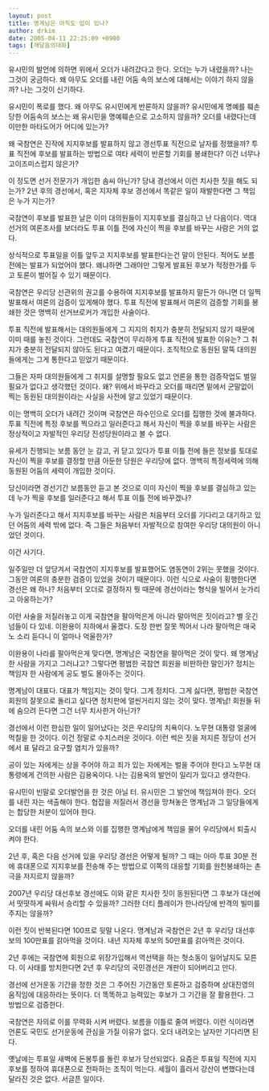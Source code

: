 ```yaml
---
layout: post
title: 명계남은 아직도 입이 있나?
author: drkim
date: 2005-04-11 22:25:09 +0900
tags: [깨달음의대화]
---
```

유시민의 발언에 의하면 위에서 오더가 내려갔다고 한다. 오더는 누가 내렸을까? 나는 그것이 궁금하다. 왜 아무도 오더를 내린 어둠 속의 보스에 대해서는 이야기 하지 않을까? 나는 그것이 신기하다.
  

  
유시민이 폭로를 했다. 왜 아무도 유시민에게 반론하지 않을까? 유시민에게 명예를 훼손당한 어둠속의 보스는 왜 유시민을 명예훼손으로 고소하지 않을까? 오더를 내렸다는데 이만한 마타도어가 어디에 있는가?
  

  
왜 국참연은 진작에 지지후보를 발표하지 않고 경선투표 직전으로 날자를 정했을까? 투표 직전에 후보를 발표하는 방법으로 여타 세력이 반론할 기회를 봉쇄한다? 이건 너무나 고이즈미스럽지 않은가?
  

  
이 정도면 선거 전문가가 개입한 솜씨 아닌가? 당내 경선에서 이런 치사한 짓을 해도 되는가? 2년 후의 경선에서, 혹은 지자체 후보 경선에서 똑같은 일이 재발한다면 그 책임은 누가 지는가?
  

  
국참연이 후보를 발표한 날은 이미 대의원들이 지지후보를 결심하고 난 다음이다. 역대 선거의 여론조사를 보더라도 투표 이틀 전에 자신이 찍을 후보를 바꾸는 사람은 거의 없다.
  

  
상식적으로 투표일을 이틀 앞두고 지지후보를 발표한다는건 말이 안된다. 적어도 보름 전에는 발표가 되었어야 했다. 왜냐하면 그래야만 그렇게 발표된 후보가 적정한가를 두고 토론이 벌어질 수 있기 때문이다.
  

  
국참연은 우리당 선관위의 권고를 수용하여 지지후보를 발표하지 말든가 아니면 더 일찍 발표해서 여론의 검증이 있게해야 했다. 투표 직전에 발표해서 여론의 검증할 기회를 봉쇄한 것은 명백히 선거브로커가 개입한 사술이다.
  

  
투표 직전에 발표해서는 대의원들에게 그 지지의 취지가 충분히 전달되지 않기 때문에 이미 때를 놓친 것이다. 그런데도 국참연이 무리하게 투표 직전에 발표한 이유는? 그 취지가 충분히 전달되지 않아도 된다고 여겼기 때문이다. 조직적으로 동원된 말뚝 대의원들에게는 그게 통한다고 믿었기 때문이다.
  

  
그들은 자파 대의원들에게 그 취지를 설명할 필요도 없고 언론을 통한 검증작업도 벌일 필요가 없다고 생각했던 것이다. 왜? 위에서 바꾸라고 오더를 때리면 밑에서 군말없이 찍는 동원된 대의원이라는 사실을 사전에 알고 있었기 때문이다.
  

  
이는 명백히 오더가 내려간 것이며 국참연은 하수인으로 오더를 집행한 것에 불과하다. 투표 직전에 특정 후보를 찍으라고 일러준다고 해서 자신이 찍을 후보를 바꾸는 사람은 정상적이고 자발적인 우리당 진성당원이라고 볼 수 없다.
  

  
유세가 진행되는 보름 동안 눈 감고, 귀 닫고 있다가 투표 이틀 전에 들은 정보를 토대로 자신이 찍을 후보를 결정할 만큼 아둔한 당원은 우리당에 없다. 명백히 특정세력에 의해 동원된 어둠의 세력이 개입한 것이다.
  

  
당신이라면 경선기간 보름동안 듣고 본 것으로 이미 자신이 찍을 후보를 결심하고 있는데 누가 찍을 후보를 일러준다고 해서 투표 이틀 전에 바꾸겠나?
  

  
누가 일러준다고 해서 지지후보를 바꾸는 사람은 처음부터 오더를 기다리고 대기하고 있던 어둠의 세력 밖에 없다. 즉 그들은 처음부터 자발적으로 참여한 우리당 대의원이 아니었던 것이다.
  

  
이건 사기다.
  

  
일주일만 더 앞당겨서 국참연이 지지후보를 발표했어도 염동연이 2위는 못했을 것이다. 그동안 여론의 충분한 검증이 있었을 것이기 때문이다. 이런 식으로 사술이 횡행한다면 경선은 왜 하나? 처음부터 오더로 결정하지 뭣 때문에 경선이라는 형식을 빌어서 눈가리고 아웅하는가?
  

  
이런 사술을 저질러놓고 이게 국참연을 팔아먹은게 아니라 말아먹은 짓이라고? 별 웃긴 넘들이 다 있네. 이완용이 지하에서 울겠다. 도장 한번 잘못 찍어서 나라 팔아먹은 매국노 소리 듣다니 이 얼마나 억울한가?
  

  
이완용이 나라를 팔아먹은게 맞다면, 명계남은 국참연을 팔아먹은 것이 맞다. 왜 명계남 한 사람을 가지고 그러냐고? 그렇다면 평범한 국참연 회원을 비판하란 말인가? 정치는 책임자 한 사람에게 공도 벌도 몰아주는 것이다.
  

  
명계남이 대표다. 대표가 책임지는 것이 맞다. 그게 정치다. 그게 싫다면, 평범한 국참연 회원의 잘못으로 돌리고 싶다면 정치판에 얼씬거리지 않는 것이 맞다. 명계남! 회원들 뒤에 숨으려 든다면 그건 너무 치사한거 아닌가?
  

  
경선에서 이런 한심한 일이 일어났다는 것은 우리당의 치욕이다. 노무현 대통령 얼굴에 먹칠을 한 것이다. 이건 정말로 수치스러운 것이다. 이런 썩은 짓을 저지른 정당이 선거에서 표 달라고 요구할 염치가 있을까?
  

  
공이 있는 자에게는 상을 주어야 하고 죄가 있는 자에게는 벌을 주어야 한다고 노무현 대통령에게 건의한 사람은 김용옥이다. 나는 김용옥의 발언이 일리가 있다고 생각한다.
  

  
유시민이 빈말로 오더발언을 한 것은 아닐 터. 유시민은 그 발언에 책임져야 한다. 오더를 내린 자는 색출해야 한다. 협잡을 저질러서 경선을 망쳐놓은 명계남과 그 일당들에게는 합당한 처분이 있어야 한다.
  

  
오더를 내린 어둠 속의 보스와 이를 집행한 명계남에게 책임을 물어 우리당에서 퇴출시켜야 한다.
  

  
2년 후, 혹은 다음 선거에 있을 우리당 경선은 어떻게 될까? 그 때는 아마 투표 30분 전에 휴대폰으로 지지후보를 전송해 주는 방법으로 이쪽의 대응할 기회를 원천봉쇄하는 촌극을 저지르지 않을까?
  

  
2007년 우리당 대선후보 경선에도 이와 같은 치사한 짓이 동원된다면 그 후보가 대선에서 떳떳하게 싸워서 승리할 수 있을까? 그러한 더티 플레이가 한나라당에 반격의 빌미를 주지는 않을까?
  

  
이런 짓이 반복된다면 100프로 뒷말 나온다. 명계남과 국참연은 2년 후 우리당 대선후보의 100만표를 갉아먹을 것이다. 내년 지자체 후보의 50만표를 갉아먹은 것이다.
  

  
2년 후에는 국참연에 회원으로 위장가입해서 역선택을 하는 헛소동이 일어날지도 모른다. 이 사태를 방치한다면 2년 후 우리당의 국민경선은 개판이 되어버리고 만다.
  

  
경선에 선거운동 기간을 정한 것은 그 주어진 기간동안 토론하고 검증하며 상대진영의 움직임에 대응하라는 뜻이다. 더 똑똑하고 능력있는 후보가 그 기간을 잘 활용한다. 그 방법으로 검증한다.
  

  
국참연은 자의로 이를 무력화 시켜 버렸다. 보름을 이틀로 줄여 버렸다. 이런 식이라면 언론도 국민도 선거운동에 관심을 가질 이유가 없다. 오더 내려오는 날자만 기다리면 된다.
  

  
옛날에는 투표일 새벽에 돈봉투를 돌린 후보가 당선되었다. 요즘은 투표일 직전에 지지후보를 정하여 휴대폰으로 전파하는 조직이 먹는다. 세월이 흘러서 강산이 변했다는데 달라진 것은 없다. 서글픈 일이다.
